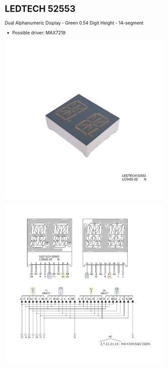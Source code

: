 # LEDTECH 52553
Dual Alphanumeric Display - Green 0.54 Digit Height - 14-segment
 - Possible driver: MAX7219

![img](https://raw.githubusercontent.com/rtek1000/LEDTECH_52553/main/Doc/LEDTECH%2052553%20-%201.jpeg)

![img](https://raw.githubusercontent.com/rtek1000/LEDTECH_52553/main/Doc/LEDTECH%2052553%20-%204.jpeg)
